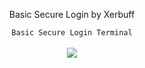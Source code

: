 <center>
  <p align="center">Basic Secure Login by Xerbuff</p>
</center>

<center>
  <p align="center" align-items="center">
     <code>Basic Secure Login Terminal</code><br>
    <br>
    <img align="center" src="https://tenor.com/es/ver/itachi-uchiha-mangekyo-sharingan-gif-22651270" /><br><br>
  </p>
</center>
